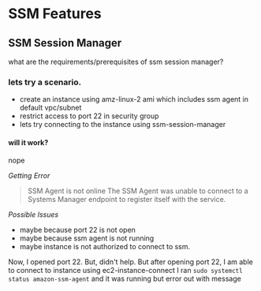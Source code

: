 # SSM Features

## SSM Session Manager

what are the requirements/prerequisites of ssm session manager?

### lets try a scenario.

- create an instance using amz-linux-2 ami which includes ssm agent in default vpc/subnet
- restrict access to port 22 in security group
- lets try connecting to the instance using ssm-session-manager

#### will it work?

nope

*Getting Error*
> SSM Agent is not online
> The SSM Agent was unable to connect to a Systems Manager endpoint to register itself with the service.

*Possible Issues*
- maybe because port 22 is not open
- maybe because ssm agent is not running
- maybe instance is not authorized to connect to ssm.

Now, I opened port 22. But, didn't help.
But after opening port 22, I am able to connect to instance using ec2-instance-connect
I ran `sudo systemctl status amazon-ssm-agent` and it was running but error out with message
<something related to insufficient permissions on instance profile to connect to ssm>
